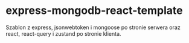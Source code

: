 # express-mongodb-react-template

Szablon z express, jsonwebtoken i mongoose po stronie serwera oraz react, react-query i zustand po stronie klienta.
